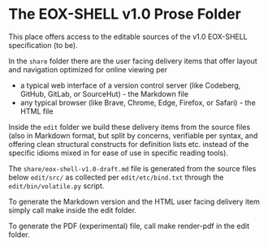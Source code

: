 # The EOX-SHELL v1.0 Prose Folder

This place offers access to the editable sources of the v1.0 EOX-SHELL specification (to be).

In the `share` folder there are the user facing delivery items that offer layout and navigation
optimized for online viewing per

- a typical web interface of a version control server (like Codeberg, GitHub, GitLab, or SourceHut) - the Markdown file
- any typical browser (like Brave, Chrome, Edge, Firefox, or Safari) - the HTML file

Inside the `edit` folder we build these delivery items from the source files (also in Markdown format, but
split by concerns, verifiable per syntax, and offering clean structural constructs for definition lists etc.
instead of the specific idioms mixed in for ease of use in specific reading tools).

The `share/eox-shell-v1.0-draft.md` file is generated from the source files below `edit/src/` as collected per `edit/etc/bind.txt` through
the `edit/bin/volatile.py` script.

To generate the Markdown version and the HTML user facing delivery item simply call make inside the edit folder.

To generate the PDF (experimental) file, call make render-pdf in the edit folder.
